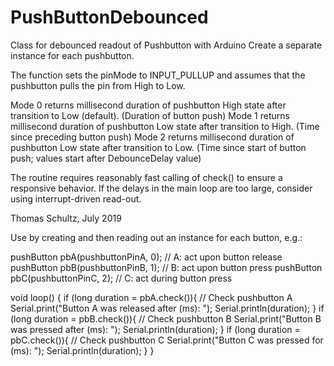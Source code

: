 # PushButtonDebounced
Class for debounced readout of Pushbutton with Arduino
Create a separate instance for each pushbutton.

The function sets the pinMode to INPUT_PULLUP and assumes that the 
pushbutton pulls the pin from High to Low. 

Mode 0 returns millisecond duration of pushbutton High state after transition to Low (default).
       (Duration of button push)
Mode 1 returns millisecond duration of pushbutton Low state after transition to High.
       (Time since preceding button push)
Mode 2 returns millisecond duration of pushbutton Low state after transition to Low.
       (Time since start of button push; values start after DebounceDelay value)

The routine requires reasonably fast calling of check() to ensure a responsive behavior. If the delays in the main loop are too large, consider using interrupt-driven read-out.

Thomas Schultz, July 2019

Use by creating and then reading out an instance for each button, e.g.:

pushButton pbA(pushbuttonPinA, 0);    // A: act upon button release
pushButton pbB(pushbuttonPinB, 1);    // B: act upon button press
pushButton pbC(pushbuttonPinC, 2);    // C: act during button press

void loop()
{  if (long duration = pbA.check()){   // Check pushbutton A
    Serial.print("Button A was released after (ms): ");
    Serial.println(duration);  }
  if (long duration = pbB.check()){   // Check pushbutton B
    Serial.print("Button B was pressed after (ms): ");
    Serial.println(duration);  }
  if (long duration = pbC.check()){   // Check pushbutton C
    Serial.print("Button C was pressed for (ms): ");
    Serial.println(duration);  }
}
